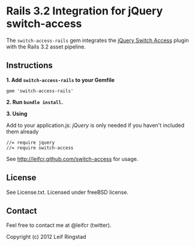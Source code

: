 Rails 3.2 Integration for jQuery switch-access
==============================================

The `switch-access-rails` gem integrates the [jQuery Switch Access](http://leifcr.github.com/switch-access) plugin with the Rails 3.2 asset pipeline.


Instructions
------------

**1. Add `switch-access-rails` to your Gemfile**

    gem 'switch-access-rails'

**2. Run `bundle install`.**


**3. Using**

Add to your application.js:
_jQuery_ is only needed if you haven't included them already

    //= require jquery 
    //= require switch-access

See http://leifcr.github.com/switch-access for usage.

License
-------
See License.txt. Licensed under freeBSD license.

Contact
-------

Feel free to contact me at @leifcr (twitter).

Copyright (c) 2012 Leif Ringstad
